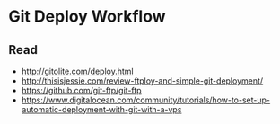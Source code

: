 # Git Deploy Workflow

## Read

- http://gitolite.com/deploy.html
- http://thisisjessie.com/review-ftploy-and-simple-git-deployment/
- https://github.com/git-ftp/git-ftp
- https://www.digitalocean.com/community/tutorials/how-to-set-up-automatic-deployment-with-git-with-a-vps

